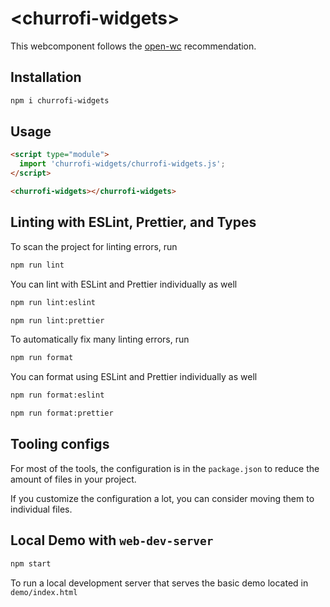 # \<churrofi-widgets>

This webcomponent follows the [open-wc](https://github.com/open-wc/open-wc) recommendation.

## Installation
```bash
npm i churrofi-widgets
```

## Usage
```html
<script type="module">
  import 'churrofi-widgets/churrofi-widgets.js';
</script>

<churrofi-widgets></churrofi-widgets>
```

## Linting with ESLint, Prettier, and Types
To scan the project for linting errors, run
```bash
npm run lint
```

You can lint with ESLint and Prettier individually as well
```bash
npm run lint:eslint
```
```bash
npm run lint:prettier
```

To automatically fix many linting errors, run
```bash
npm run format
```

You can format using ESLint and Prettier individually as well
```bash
npm run format:eslint
```
```bash
npm run format:prettier
```


## Tooling configs

For most of the tools, the configuration is in the `package.json` to reduce the amount of files in your project.

If you customize the configuration a lot, you can consider moving them to individual files.

## Local Demo with `web-dev-server`
```bash
npm start
```
To run a local development server that serves the basic demo located in `demo/index.html`
